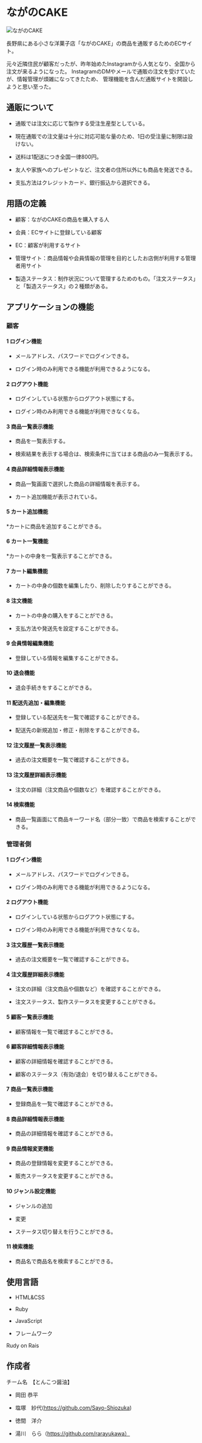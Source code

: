 # ながのCAKE

![ながのCAKE ](https://user-images.githubusercontent.com/77393219/112096148-11f36b80-8be1-11eb-80b8-4a5ff0d1f213.jpeg)

長野県にある小さな洋菓子店「ながのCAKE」の商品を通販するためのECサイト。

元々近隣住民が顧客だったが、昨年始めたInstagramから人気となり、全国から注文が来るようになった。 InstagramのDMやメールで通販の注文を受けていたが、情報管理が煩雑になってきたため、 管理機能を含んだ通販サイトを開設しようと思い至った。

## 通販について

* 通販では注文に応じて製作する受注生産型としている。

* 現在通販での注文量は十分に対応可能な量のため、1日の受注量に制限は設けない。

* 送料は1配送につき全国一律800円。

* 友人や家族へのプレゼントなど、注文者の住所以外にも商品を発送できる。

* 支払方法はクレジットカード、銀行振込から選択できる。

## 用語の定義

* 顧客：ながのCAKEの商品を購入する人

* 会員：ECサイトに登録している顧客

* EC：顧客が利用するサイト

* 管理サイト：商品情報や会員情報の管理を目的としたお店側が利用する管理者用サイト

* 製造ステータス：制作状況について管理するためのもの。「注文ステータス」と「製造ステータス」の２種類がある。

## アプリケーションの機能

### 顧客

#### 1 ログイン機能

* メールアドレス、パスワードでログインできる。

* ログイン時のみ利用できる機能が利用できるようになる。

#### 2 ログアウト機能

* ログインしている状態からログアウト状態にする。

* ログイン時のみ利用できる機能が利用できなくなる。

#### 3 商品一覧表示機能

* 商品を一覧表示する。

* 検索結果を表示する場合は、検索条件に当てはまる商品のみ一覧表示する。

#### 4 商品詳細情報表示機能

* 商品一覧画面で選択した商品の詳細情報を表示する。

* カート追加機能が表示されている。

#### 5 カート追加機能

*カートに商品を追加することができる。

#### 6 カート一覧機能

*カートの中身を一覧表示することができる。

#### 7 カート編集機能

* カートの中身の個数を編集したり、削除したりすることができる。

#### 8 注文機能

* カートの中身の購入をすることができる。

* 支払方法や発送先を設定することができる。

#### 9 会員情報編集機能

* 登録している情報を編集することができる。

#### 10 退会機能

* 退会手続きをすることができる。

#### 11 配送先追加・編集機能

* 登録している配送先を一覧で確認することができる。

* 配送先の新規追加・修正・削除をすることができる。

#### 12 注文履歴一覧表示機能

* 過去の注文概要を一覧で確認することができる。

#### 13 注文履歴詳細表示機能

* 注文の詳細（注文商品や個数など）を確認することができる。

#### 14 検索機能

* 商品一覧画面にて商品キーワード名（部分一致）で商品を検索することができる。

### 管理者側

#### 1 ログイン機能

* メールアドレス、パスワードでログインできる。

* ログイン時のみ利用できる機能が利用できるようになる。

#### 2 ログアウト機能

* ログインしている状態からログアウト状態にする。

*  ログイン時のみ利用できる機能が利用できなくなる。

#### 3 注文履歴一覧表示機能

* 過去の注文概要を一覧で確認することができる。

#### 4 注文履歴詳細表示機能

* 注文の詳細（注文商品や個数など）を確認することができる。

* 注文ステータス、製作ステータスを変更することができる。

#### 5 顧客一覧表示機能

* 顧客情報を一覧で確認することができる。

#### 6 顧客詳細情報表示機能

* 顧客の詳細情報を確認することができる。

* 顧客のステータス（有効/退会）を切り替えることができる。

#### 7 商品一覧表示機能

* 登録商品を一覧で確認することができる。

#### 8 商品詳細情報表示機能

* 商品の詳細情報を確認することができる。

#### 9 商品情報変更機能

* 商品の登録情報を変更することができる。

* 販売ステータスを変更することができる。

#### 10 ジャンル設定機能

* ジャンルの追加

* 変更

* ステータス切り替えを行うことができる。

#### 11 検索機能

* 商品名で商品名を検索することができる。

## 使用言語

* HTML&CSS

* Ruby

* JavaScript

* フレームワーク

Rudy on Rais

## 作成者

チーム名　【とんこつ醤油】

* 岡田 恭平

* 塩塚　紗代(https://github.com/Sayo-Shiozuka)

* 徳間　洋介

* 湯川　らら（https://github.com/rarayukawa）
